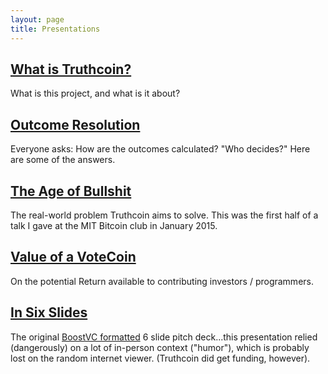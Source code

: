 ```yaml
---
layout: page
title: Presentations
---
```




## [What is Truthcoin?](what-is-truthcoin.pdf)

What is this project, and what is it about?


## [Outcome Resolution](truthcoin-outcomes.pdf)

Everyone asks: How are the outcomes calculated? "Who decides?" Here are some of the answers.

## [The Age of Bullshit](info-problems.pdf)

The real-world problem Truthcoin aims to solve. This was the first half of a talk I gave at the MIT Bitcoin club in January 2015.


## [Value of a VoteCoin](hivemind-valuable.pdf)

On the potential Return available to contributing investors / programmers.

<!--


This presentation is confusing way more people than it is helping.

## [Initial Coin Allocations](initial-coin-allocations.pdf)

Who is getting the first Truthcoins? Hint: probably, you!
-->

## [In Six Slides](six-slide-sprint.pdf)

The original [BoostVC formatted](https://medium.com/boost-vc/5-rules-for-the-pitch-deck-d7c7bbc3185d) 6 slide pitch deck...this  presentation relied (dangerously) on a lot of in-person context ("humor"), which is probably lost on the random internet viewer. (Truthcoin did get funding, however).